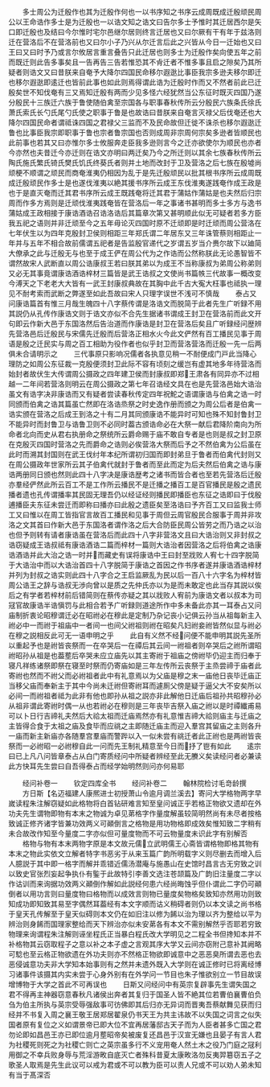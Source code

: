 <!-- { "loadSidebar": true } -->
　　多士周公为迁殷作也其为迁殷作何也一以书序知之书序云成周既成迁殷顽民周公以王命诰作多士是为迁殷也一以诰文知之诰文曰告尔多士予惟时其迁居西尔是矢口即迁殷也及结曰今尔惟时宅尔邑继尔居则终言迁居也又曰尔厥有干有年于兹洛则迁在营洛后不在营洛前也又曰尔小子乃兴从尔迁言后此之兴皆从今日一迁始也又曰王曰又曰时予乃或言尔攸居言重言叠告只此迁居也则多士为迁殷作矣向使五年之前而既迁则此告多事矣且一告再告三告若惟恐其不肻迁者不惟多事且启之隙矣乃其所疑者则诰文又曰昔朕来自奄予大降尔四国民命移尔遐逖比事臣我宗多逊夫移尔即迁也移尔遐逖即逺迁也皆前此事也如此则焉得谓此诰为迁殷时作而又不然者前此已迁殷矣世不知伐奄有三又焉知迁殷有两而少见多怪六经犹然当公东征时既灭四国乃遂分殷民十三族迁六族于鲁使随伯禽至宗国各与职事春秋传所云分殷民六族条氏徐氏萧氏索氏长勺氏尾勺氏使之职事于鲁是也故诰曰昔朕来自奄言灭禄父后伐奄还也大降尔四国民命者谓祗诛四国之君禄父三监而不及民命故但迁徙不诛杀也移尔遐逖迁鲁也比事臣我宗即职事于鲁也宗者鲁宗国也否则成周非宗周何宗矣多逊者皆顺民也此前事也若其又曰亦惟尔多士攸服奔走臣我多逊则言今之迁亦欲使尔为顺民也亦者今亦然也夫昔迁今亦迁则在诰文亦明曰两迁矣乃今之所迁则以其余七族春秋传所云陶氏施氏繁氏锜氏樊氏饥氏终葵氏者则并土地而改封于卫及营洛之后七族在殷墟尚顽梗不顺谓之顽民而商奄淮夷仍相因为乱于是先迁殷顽民以批其根书序所云成周既成迁殷顽民作多士是也遂伐淮夷以絶其援书序所云成王东伐淮夷遂践奄作成王政是也于是直灭奄而迁其君书序所云成王既践奄将迁其君于蒲姑作蒲姑是也夫然后归宗周而作多方焉则是迁顽伐淮夷践奄皆在营洛后一年之事诸书甚明而多士多方与逸书蒲姑成王政相接于康诰酒诰召诰洛诰后其篇章次第又甚明顺此似无可疑者若多方臣我五祀之语则并非迁顽至今之五年毋论灭四国时原不迁顽即是时迁顽而周公营洛在七年伏生以为四年克殷封卫侯则相距三年郑氏谓二年居东又三年诛管蔡则相距止一年并与五年不相合故前儒谓五祀者是告监殷官递代之岁谓五岁当介赉尔故下以廸简大僚承之此与迁殷无与也至于成王俨在周公代为之作诰而公然称朕此无论愚智皆不谓然故宋人武断直以周公诰康叔王若曰朕其弟以为成王不当称康叔为弟周公称弟则又必无其事竟谓康诰酒诰梓材三篇皆是武王诰叔之文使尚书篇帙三代故事一概改变今溥天之下老老大大皆有一武王封康叔典故在其胸中此千古大寃大枉事也祗执一理见不耐考索而武断之弊遂至如此吾故曰宋人只理字误世不浅可不慎哉
　　泰占又问康诰篇首有惟三月哉生魄四十八字蔡传谓是洛诰文而脱简于此者先生广听録不用其説仍从孔传作康诰文则于诰文亦似不合先生据诸书谓成王封卫在营洛前而此文开句即云作新大邑于东国洛然后告治道而作康诰是封卫在营洛后矣且广听録经问歴辨先营洛邑后迁殷民与宋儒先迁殷而后营洛正相水火今此文俨然有百工播民见事于周语是殷之迁民实与周之百工相助为役作者也似乎封卫而营洛营洛而迁殷一先一后两俱未合请明示之
　　三代事原只影响况儒者各执意见稍一不耐便成门戸此当降心理防之如周公东征裁一克殷便须封卫此际不容有顷刻之缓岂有虚其地多年待营洛而始封者故伏生大传谓周公摄政之四年建卫侯而封康叔即郑王肃各有同异亦不过相越一二年间若营洛则明云在周公摄政之第七年召诰经文具在也是先营洛邑始大诰治虽文有诰字决非康诰而又有疑者尝读春秋传定四年祝鮀之语谓康诰与伯禽之诰一时同颁而伯禽之诰其篇虽亡然即在洛诰烝祭之时史逸作册而颁之为周公后者是伯禽一诰实颁在营洛之后成王到洛之十有二月其同颁康诰不能异时可知也殊不知封鲁封卫不能异时而封鲁卫与诰鲁卫则不必同时葢古颁诰命必在大祭一献后君降阶南向为所命者北向而史从君右执册命之祭统所云爵命赐于庙不敢自专者是也则是叔之封卫原在克殷灭四国时营洛之先而爵命之诰则必俟营洛大祭而后予之不然伯禽为公后虽在此时而溯其封国则在武王伐纣年本纪所谓初归国而即封弟旦于鲁者而伯禽代封则又在周公摄政年世家所云其子伯禽代就封于鲁者而至此而定为后夫然后伯禽之诰与康诰两册同日颁也然则此四十八字决是康诰歴考之诸书而皆合者也至若先营洛后迁殷亦羣经俨然此所云百工不是工作所云播民不是迁播之播百工是百官播民是殷之遗民播者遗也孔传谓播率其民固无理吾仍以经证经则播民即播臣也东征之诰即曰于伐殷逋播臣夫东征未尝迁而即称曰播亦曰此殷之遗臣矣至洛诰曰予齐百工又曰监我士师工又曰惟以在周工皆指官言故百工播民和见事于周但云周官殷民合服事于周并非攻洛之文其首曰作新大邑于东国洛者谓作洛之后大合防臣民周公皆劳之而乃诰之以治也但予则转有请者康诰虽在营洛后而此四十八字非营洛文且曰大诰治则又非封叔之诰窃疑成王诰叔祗有康诰酒诰二篇而梓材一篇则大诰治者因营洛之后将伯禽之诰康诰酒诰并此大治之诰一时并而藏史有误将康诰中王曰封至戕败人宥七十四字脱简于大诰治中而以大诰治首四十八字脱简于康诰之首因之作书序者遂并康诰酒诰梓材并列为封叔之诰实则此四十八字合之王启监厥乱为民以后一百八十六字名为梓材皆周公诰王之辞与诰叔无渉向曾以是质之先仲氏亦以为是而未敢定也此当存其説以俟后之有学者若梓材前后错简则在蔡传亦疑之其以戕败人宥前为康诰文者以叔本为司冦官故康诰半诰愼罚与此相合若予广听録则道途所作中多未备此亦其一耳泰占又问庙制折衷论昭穆谓迁必在昭祔必在穆此是定制乃杂记丧小记俱云孙当从祖每新主入祔必中一而祔于祖庙中一者间一也间父祔祖则祔在昭矣凡妇祔妾祔皆然似显与祔必在穆之説相反此可无一语申明之乎
　　此自有义然不经问便不能申明其説先圣所以重起予也是祔皆丧祭而一在卒哭后一在禫后其云间一祔祖者则卒哭后之祔所谓昭祔昭孙从祖是也葢塟后卒哭未应立庙先以其主寄祔于祖庙之傍祔毕仍迎主而归奉于寝凡祥练诸祭即祭在寝至时祭而仍寄庙如是三年左传所云丧祭于主烝尝禘于庙者此寄祔也然而不祔父而必祔祖者此中有礼意焉以为父庙是穆之末一庙他日丧毕迁庙正当移父庙而奉新主于其中今尚未迁祔但寄祔耳而遽厠父傍是疑于逼父大不安矣所以必间一而祔祖者祗为此非有他也即孙从祖之説亦非此解他日迁庙后祖孙共昭穆孙必从祖非谓此寄祔时偶一从也若祔必在穆则是三年丧毕吉祭入庙之祔以是时禫纎甫易可以卜日行吉禘礼夫然后大祫太祖而迁庙焉然亦有礼意惟吉禘大祫则庙主与迁庙之主皆得合食于太祖之庙及食毕而应祧之主即随迁庙主而迎入羣宫其留庙之主则各升一庙而新主新庙亦各随羣宫羣庙而警跸以入一似未尝有祧迁者此正祔也是两祔皆丧祭而一必祔昭一必祔穆自此一问而先王制礼精意至今日而抒了鬯有如此
　　逺宗曰已上凡八问皆章泰占从白门寄质经问中所疑者辨经至此无賸义矣读经问者必兼读此方快耳先生尝曰自吾得泰占而经学始明然则问亦何易耶










　　经问补卷一
　　钦定四库全书
　　经问补卷二
　　翰林院检讨毛竒龄撰
　　方日斯【名迈福建人康熈进士初授萧山令逾月调兰溪去】寄问大学格物两字早嵗读程朱注解窃疑如此格物将白首钻研难言知至皇问诚正乎若格正物欲又遗却在外功夫先生谓物即物有本末之物诚为卓见苐格字作量度解虽较简明然尚有未尽者按格致诚正修齐诸字皆兼功效两义可顚倒言之格物是用功物格即成效矣惟知致二字稍有未合故改作知至今量度二字亦似但可量度物而不可云物量度未识此字有别解否
　　格物与物有本末两物字原是本文故元儒立武明儒王心斋皆谓格物即格其物有本末之物此实依文立解者特字书恶劣于从来玉篇广韵所明载字义则尽删去而增入后人臆説于其中即一格字而解并乖错近儒汤潜庵与施愚山在史馆时昌言古无穷致之训以致史官张烈妄起争执仆有鍳于此故特引李善文选注苍颉篇及广韵旧注量度二字以作诂训而来询据功效两义顚倒作解如此説经何患六经尚晦蚀乎但仆谓此二字仍可顚倒者以用功言则曰量度物曰格物而以成效言则物已量度矣物格矣致知亦然用功则致知成功即知致其易至字偶然耳葢经有本文字顺而诂义稍碍者则仍以本文读之尚书格于皇天孔传解至于皇天似碍则本文仍在如旧注以修为餙以治为理以齐为整给以平为辨治则身餙而国理家整给而天下辨治亦似未安苐各有本文不需别解然乎否耶若穷致物理来询谓程朱注解则诬坐程氏正当暴白程氏改大学明见之二程全书但搀知本并不补格物其云窃取程子之意以补之本子虚之言观其序大学又云间亦窃附己意补其阙略可騐也至云格正物欲遗在外功夫则亦不然格正物欲即诚意中之恶恶臭所谓去恶也去恶侵诚意功夫非大学知本始事则有之然并未遗外既入大学则在诚正修时已将离经博习诸事件该摄其内实未尝于心身外别有在外学问一节目也朱子惟欲别立一节目故误增博物于大学之首此不可再误也
　　日斯又问经问中有英宗复辟事先生谓失国之君不得再主神器窃意春秋凡诸侯出奔者其复归于国圣人皆不絶其位若曹伯襄曹伯负刍为伯主所执与英宗受辱强敌事可彷佛即其后归亦无异词而晋夷吾蔡献舞见获而归经并不书复入周之襄王敬王居郑居翟泉仍书天王为共主讳故不以失国之词言之似失国者原有复位之义如谓景帝已即大位不宜再居藩邸古天子而为人臣者甚多亡国之君勿论即如昌邑王亦已即位逾月塟昭帝矣被废复还昌邑于汉宣无嫌也且晏子有言人君为社稷死则死之为社稷亡则亡之英宗虽多行不义宠用奄人然土木之役乃门庭之冦利用御之不幸兵败身辱与荒淫游畋自底灭亡者殊科昔夏太康畋洛勿反夷羿簒窃五子之歌圣人取焉是先生此议可以戒为君或不可以教为臣可以责人兄或不可以劝人弟未知有当于髙深否
